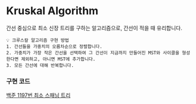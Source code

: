 # Kruskal Algorithm

간선 중심으로 최소 신장 트리를 구하는 알고리즘으로, 간선이 적을 때 유리합니다.<br>
```
💡 크루스칼 알고리즘 구현 방법
1. 간선들을 가중치의 오름차순으로 정렬합니다.
2. 가중치가 가장 작은 간선을 선택하여 그 간선이 지금까지 만들어진 MST와 사이클을 형성한다면 제외하고, 아니면 MST에 추가합니다.
3. 모든 간선에 대해 반복합니다.
```

### 구현 코드
[백준 1197번 최소 스패닝 트리](https://www.acmicpc.net/problem/1197)

```java

```